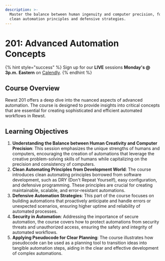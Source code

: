 ```yaml
---
description: >-
  Master the balance between human ingenuity and computer precision, focusing on
  clean automation principles and defensive strategies.
---
```


# 201: Advanced Automation Concepts

{% hint style="success" %}
Sign up for our **LIVE** sessions **Monday's @ 3p.m.** **Eastern** on [Calendly](https://calendly.com/cluck-u/rewst-201).
{% endhint %}

## **Course Overview**

Rewst 201 offers a deep dive into the nuanced aspects of advanced automation. The course is designed to provide insights into critical concepts that are essential for creating sophisticated and efficient automated workflows in Rewst.

## **Learning Objectives**

1. **Understanding the Balance between Human Creativity and Computer Precision**: This session emphasizes the unique strengths of humans and computers, encouraging the creation of automations that leverage the creative problem-solving skills of humans while capitalizing on the precision and consistency of computers.
2. **Clean Automating Principles from Development World**: The course introduces clean automating principles borrowed from software development, such as DRY (Don't Repeat Yourself), easy configuration, and defensive programming. These principles are crucial for creating maintainable, scalable, and error-resistant automations.
3. **Defensive Automation Strategies**: This part of the course focuses on building automations that proactively anticipate and handle errors or unexpected scenarios, ensuring higher uptime and reliability of automated processes.
4. **Security in Automation**: Addressing the importance of secure automation, the course covers how to protect automations from security threats and unauthorized access, ensuring the safety and integrity of automated workflows.
5. **Applying Pseudocode for Clear Planning**: The course illustrates how pseudocode can be used as a planning tool to transition ideas into tangible automation steps, aiding in the clear and effective development of complex automations.
